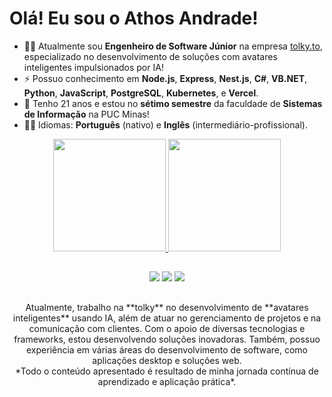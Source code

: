 ## <h1>Olá! Eu sou o Athos Andrade!</h1>

- 👨‍💻 Atualmente sou **Engenheiro de Software Júnior** na empresa [tolky.to](https://tolky.to/), especializado no desenvolvimento de soluções com avatares inteligentes impulsionados por IA!
- ⚡ Possuo conhecimento em **Node.js**, **Express**, **Nest.js**, **C#**, **VB.NET**, **Python**, **JavaScript**, **PostgreSQL**, **Kubernetes**, e **Vercel**.
- 💬 Tenho 21 anos e estou no **sétimo semestre** da faculdade de **Sistemas de Informação** na PUC Minas!
- ✋🏻 Idiomas: **Português** (nativo) e **Inglês** (intermediário-profissional).
  
<div align="center">
  <a href="https://github.com/athosmartinez">
  <img height="180em" src="https://github-readme-stats.vercel.app/api?username=athosmartinez&show_icons=true&theme=dark&include_all_commits=true&count_private=true"/>
  <img height="180em" src="https://github-readme-stats.vercel.app/api/top-langs/?username=athosmartinez&layout=compact&langs_count=7&theme=dark"/>
</div>
  
  ##
 
<div align="center"> 
  <a href="http://discordapp.com/users/mxtz#0351" target="_blank"><img src="https://img.shields.io/badge/Discord-7289DA?style=for-the-badge&logo=discord&logoColor=white" target="_blank"></a> 
  <a href = "mailto:athosandrade04@gmail.com"><img src="https://img.shields.io/badge/-Gmail-%23333?style=for-the-badge&logo=gmail&logoColor=white" target="_blank"></a>
  <a href="https://www.linkedin.com/in/athos-andrade-a1671b237/" target="_blank"><img src="https://img.shields.io/badge/-LinkedIn-%230077B5?style=for-the-badge&logo=linkedin&logoColor=white" target="_blank"></a> 
</div>
 
  ##
<div align="center"> 
Atualmente, trabalho na **tolky** no desenvolvimento de **avatares inteligentes** usando IA, além de atuar no gerenciamento de projetos e na comunicação com clientes. Com o apoio de diversas tecnologias e frameworks, estou desenvolvendo soluções inovadoras. Também, possuo experiência em várias áreas do desenvolvimento de software, como aplicações desktop e soluções web.<br> 
*Todo o conteúdo apresentado é resultado de minha jornada contínua de aprendizado e aplicação prática*.
</div>
